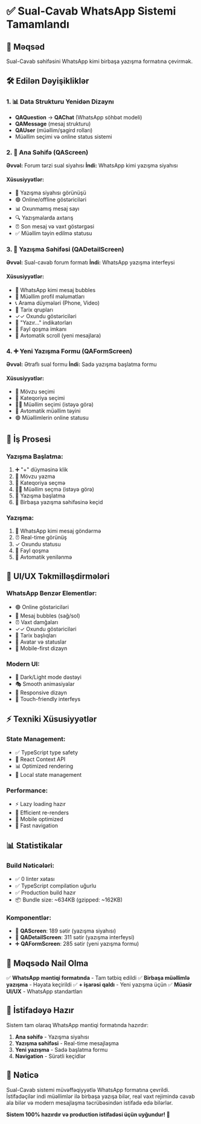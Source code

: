 # ✅ Sual-Cavab WhatsApp Sistemi Tamamlandı

## 🎯 Məqsəd
Sual-Cavab səhifəsini WhatsApp kimi birbaşa yazışma formatına çevirmək.

## 🛠️ Edilən Dəyişikliklər

### 1. 📊 Data Strukturu Yenidən Dizaynı
- **QAQuestion** → **QAChat** (WhatsApp söhbət modeli)
- **QAMessage** (mesaj strukturu)
- **QAUser** (müəllim/şagird rolları)
- Müəllim seçimi və online status sistemi

### 2. 📱 Ana Səhifə (QAScreen)
**Əvvəl:** Forum tərzi sual siyahısı
**İndi:** WhatsApp kimi yazışma siyahısı

#### Xüsusiyyətlər:
- 💬 Yazışma siyahısı görünüşü
- 🟢 Online/offline göstəriciləri
- 📊 Oxunmamış mesaj sayı
- 🔍 Yazışmalarda axtarış
- ⏰ Son mesaj və vaxt göstərgəsi
- ✅ Müəllim təyin edilmə statusu

### 3. 💬 Yazışma Səhifəsi (QADetailScreen)
**Əvvəl:** Sual-cavab forum formatı
**İndi:** WhatsApp yazışma interfeysi

#### Xüsusiyyətlər:
- 📱 WhatsApp kimi mesaj bubbles
- 👤 Müəllim profil məlumatları
- 📞 Arama düymələri (Phone, Video)
- 📅 Tarix qrupları
- ✓✓ Oxundu göstəriciləri
- 💨 "Yazır..." indikatorları
- 📎 Fayl qoşma imkanı
- 📱 Avtomatik scroll (yeni mesajlara)

### 4. ➕ Yeni Yazışma Formu (QAFormScreen)
**Əvvəl:** Ətraflı sual formu
**İndi:** Sadə yazışma başlatma formu

#### Xüsusiyyətlər:
- 🎯 Mövzu seçimi
- 📂 Kateqoriya seçimi
- 👨‍🏫 Müəllim seçimi (istəyə görə)
- 🎯 Avtomatik müəllim təyini
- 🟢 Müəllimlerin online statusu

## 🔄 İş Prosesi

### Yazışma Başlatma:
1. ➕ "+" düyməsinə klik
2. 📝 Mövzu yazma
3. 📂 Kateqoriya seçmə
4. 👨‍🏫 Müəllim seçmə (istəyə görə)
5. 🚀 Yazışma başlatma
6. 💬 Birbaşa yazışma səhifəsinə keçid

### Yazışma:
1. 💬 WhatsApp kimi mesaj göndərmə
2. ⏰ Real-time görünüş
3. ✓ Oxundu statusu
4. 📎 Fayl qoşma
5. 🔄 Avtomatik yenilənmə

## 🎨 UI/UX Təkmilləşdirmələri

### WhatsApp Benzər Elementlər:
- 🟢 Online göstəriciləri
- 💬 Mesaj bubbles (sağ/sol)
- ⏰ Vaxt damğaları
- ✓✓ Oxundu göstəriciləri
- 📅 Tarix başlıqları
- 👤 Avatar və statuslar
- 📱 Mobile-first dizayn

### Modern UI:
- 🌙 Dark/Light mode dəstəyi
- 🎭 Smooth animasiyalar
- 📱 Responsive dizayn
- 🎯 Touch-friendly interfeys

## ⚡ Texniki Xüsusiyyətlər

### State Management:
- ✅ TypeScript type safety
- 🔄 React Context API
- 📊 Optimized rendering
- 💾 Local state management

### Performance:
- ⚡ Lazy loading hazır
- 🔄 Efficient re-renders
- 📱 Mobile optimized
- 🚀 Fast navigation

## 📊 Statistikalar

### Build Nəticələri:
- ✅ 0 linter xətası
- ✅ TypeScript compilation uğurlu
- ✅ Production build hazır
- 📦 Bundle size: ~634KB (gzipped: ~162KB)

### Komponentlər:
- 📝 **QAScreen**: 189 sətir (yazışma siyahısı)
- 💬 **QADetailScreen**: 311 sətir (yazışma interfeysi)
- ➕ **QAFormScreen**: 285 sətir (yeni yazışma formu)

## 🎯 Məqsədə Nail Olma

✅ **WhatsApp məntiqi formatında** - Tam tətbiq edildi
✅ **Birbaşa müəllimlə yazışma** - Həyata keçirildi
✅ **+ işarəsi qaldı** - Yeni yazışma üçün
✅ **Müasir UI/UX** - WhatsApp standartları

## 🚀 İstifadəyə Hazır

Sistem tam olaraq WhatsApp məntiqi formatında hazırdır:

1. **Ana səhifə** - Yazışma siyahısı
2. **Yazışma səhifəsi** - Real-time mesajlaşma
3. **Yeni yazışma** - Sadə başlatma formu
4. **Navigation** - Sürətli keçidlər

## 🎉 Nəticə

Sual-Cavab sistemi müvəffəqiyyətlə WhatsApp formatına çevrildi. İstifadəçilər indi müəllimlər ilə birbaşa yazışa bilər, real vaxt rejimində cavab ala bilər və modern mesajlaşma təcrübəsindən istifadə edə bilərlər.

**Sistem 100% hazırdır və production istifadəsi üçün uyğundur! 🎯**